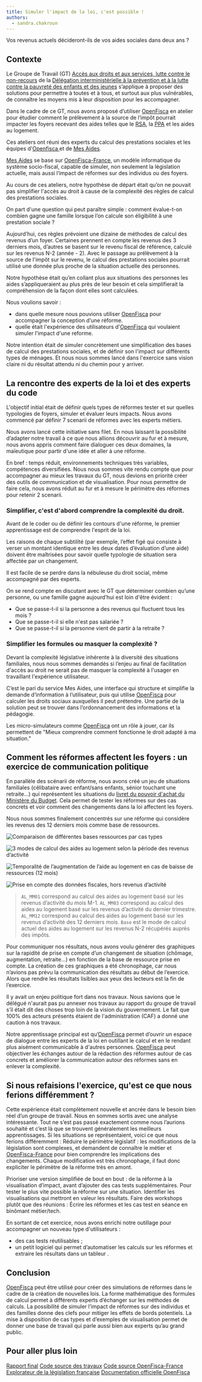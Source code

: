 ```yaml
---
title: Simuler l'impact de la loi, c'est possible !
authors:
  - sandra.chakroun
---
```


Vos revenus actuels décideront-ils de vos aides sociales dans deux ans ?

## Contexte

Le Groupe de Travail (GT) [Accès aux droits et aux services, lutte contre le non-recours](https://fncp-france.fr/wp-content/uploads/2018/03/rapp-4.pdf) de la [Délégation interministérielle à la prévention et à la lutte contre la pauvreté des enfants et des jeunes](https://twitter.com/delegpauvrete) s’applique à proposer des solutions pour permettre à toutes et à tous, et surtout aux plus vulnérables, de connaître les moyens mis à leur disposition pour les accompagner.

Dans le cadre de ce GT, nous avons proposé d’utiliser [OpenFisca](https://fr.openfisca.org) en atelier pour étudier comment le prélèvement à la source de l’impôt pourrait impacter les foyers recevant des aides telles que le [RSA](https://fr.openfisca.org/legislation/rsa), la [PPA](https://fr.openfisca.org/legislation/ppa) et les aides au logement.

<!--more-->

Ces ateliers ont réuni des experts du calcul des prestations sociales et les équipes d'[Openfisca ](https://fr.openfisca.org) et de [Mes Aides](https://mes-aides.gouv.fr).

[Mes Aides](https://mes-aides.gouv.fr) se base sur [OpenFisca-France](https://fr.openfisca.org), un modèle informatique du système socio-fiscal, capable de simuler, non seulement la législation actuelle, mais aussi l‘impact de réformes sur des individus ou des foyers.

Au cours de ces ateliers, notre hypothèse de départ était qu’on ne pouvait pas simplifier l'accès au droit à cause de la complexité des règles de calcul des prestations sociales.

On part d'une question qui peut paraître simple : comment évalue-t-on combien gagne une famille lorsque l’on calcule son éligibilité à une prestation sociale ?

Aujourd’hui, ces règles prévoient une dizaine de méthodes de calcul des revenus d’un foyer. Certaines prennent en compte les revenus des 3 derniers mois, d’autres se basent sur le revenu fiscal de référence, calculé sur les revenus N-2 (année - 2). Avec le passage au prélèvement à la source de l'impôt sur le revenu, le calcul des prestations sociales pourrait utilisé une donnée plus proche de la situation actuelle des personnes.

Notre hypothèse était qu’en collant plus aux situations des personnes les aides s’appliqueraient au plus près de leur besoin et cela simplifierait la compréhension de la façon dont elles sont calculées.

Nous voulions savoir :
* dans quelle mesure nous pouvions utiliser [OpenFisca](https://fr.openfisca.org) pour accompagner la conception d’une réforme.
* quelle était l'expérience des utilisateurs d'[OpenFisca](https://fr.openfisca.org) qui voulaient simuler l'impact d'une reforme.

Notre intention était de simuler concrètement une simplification des bases de calcul des prestations sociales, et de définir son l'impact sur différents types de ménages. Et nous nous sommes lancé dans l'exercice sans vision claire ni du résultat attendu ni du chemin pour y arriver.

## La rencontre des experts de la loi et des experts du code

L'objectif initial était de définir quels types de réformes tester et sur quelles typologies de foyers, simuler et évaluer leurs impacts. Nous avons commencé par définir 7 scenarii de réformes avec les experts métiers.

Nous avons lancé cette initiative sans filet. En nous laissant la possibilité d’adapter notre travail à ce que nous allions découvrir au fur et à mesure, nous avons appris comment faire dialoguer ces deux domaines, la maïeutique pour partir d'une idée et aller à une réforme.

En bref : temps réduit, environnements techniques très variables, compétences diversifiées. Nous nous sommes vite rendu compte que pour accompagner au mieux les travaux du GT, nous devions en priorité créer des outils de communication et de visualisation. Pour nous permettre de faire cela, nous avons réduit au fur et à mesure le périmètre des réformes pour retenir 2 scenarii.

### Simplifier, c'est d'abord comprendre la complexité du droit.

Avant de le coder ou de définir les contours d'une réforme, le premier apprentissage est de comprendre l'esprit de la loi.

Les raisons de chaque subtilité (par exemple, l’effet figé qui consiste à verser un montant identique entre les deux dates d’évaluation d’une aide) doivent être maîtrisées pour savoir quelle typologie de situation sera affectée par un changement.

Il est facile de se perdre dans la nébuleuse du droit social, même accompagné par des experts.

On se rend compte en discutant avec le GT que déterminer combien qu’une personne, ou une famille gagne aujourd’hui est loin d'être évident :
* Que se passe-t-il si la personne a des revenus qui fluctuent tous les mois ?
* Que se passe-t-il si elle n'est pas salariée ?
* Que se passe-t-il si la personne vient de partir à la retraite ?

### Simplifier les formules ou masquer la complexité ?

Devant la complexité législative inhérente à la diversité des situations familiales, nous nous sommes demandés si l’enjeu au final de facilitation d'accès au droit ne serait pas de masquer la complexité à l'usager en travaillant l'expérience utilisateur.

C’est le pari du service Mes Aides, une interface qui structure et simplifie la demande d’information à l’utilisateur, puis qui utilise [OpenFisca](https://fr.openfisca.org) pour calculer les droits sociaux auxquelles il peut prétendre.
Une partie de la solution peut se trouver dans l’ordonnancement des informations et la pédagogie.

Les micro-simulateurs comme [OpenFisca](https://fr.openfisca.org) ont un rôle à jouer, car ils permettent de "Mieux comprendre comment fonctionne le droit adapté à ma situation."

## Comment les réformes affectent les foyers : un exercice de communication politique

En parallèle des scénarii de réforme, nous avons créé un jeu de situations familiales (célibataire avec enfant/sans enfants, sénior touchant une retraite…) qui représentent les situations du [livret du pouvoir d'achat du Ministère du Budget](https://www.economie.gouv.fr/files/files/PLF2018/bro-pouvoir-achat-bat-web-10h.pdf). Cela permet de tester les réformes sur des cas concrets et voir comment des changements dans la loi affectent les foyers.

Nous nous sommes finalement concentrés sur une réforme qui considère les revenus des 12 derniers mois comme base de ressources.

![Comparaison de différentes bases ressources par cas types](/img/posts/2018-06-01_openfisca_comparaison_bases_ressources.png)

![3 modes de calcul des aides au logement selon la période des revenus d’activité ](/img/posts/2018-06-01_openfisca_3_modes.png)

![Temporalité de l’augmentation de l’aide au logement en cas de baisse de ressources (12 mois)](/img/posts/2018-06-01_openfisca_temporalite_al.png)

![Prise en compte des données fiscales, hors revenus d’activité](/img/posts/2018-06-01_openfisca_donnees_fiscales.png)

> `AL_MM01` correspond au calcul des aides au logement basé sur les revenus d’activité du mois M-1.
`AL_MM03` correspond au calcul des aides au logement basé sur les revenus d’activité du dernier trimestre.
`AL_MM12` correspond au calcul des aides au logement basé sur les revenus d’activité des 12 derniers mois.
`Base` est le mode de calcul actuel des aides au logement sur les revenus N-2 récupérés auprès des impôts.


Pour communiquer nos résultats, nous avons voulu générer des graphiques sur la rapidité de prise en compte d’un changement de situation (chômage, augmentation, retraite…) en fonction de la base de ressource prise en compte. La création de ces graphiques a été chronophage, car nous n’avions pas prévu la communication des résultats au début de l’exercice. Alors que rendre les résultats lisibles aux yeux des lecteurs est la fin de l’exercice.

Il y avait un enjeu politique fort dans nos travaux. Nous savions que le délégué n'aurait pas pu annexer nos travaux au rapport du groupe de travail s’il était dit des choses trop loin de la vision du gouvernement. Le fait que 100% des acteurs présents étaient de l'administration (CAF) a donné une caution à nos travaux.

Notre apprentissage principal est qu’[OpenFisca](https://fr.openfisca.org) permet d’ouvrir un espace de dialogue entre les experts de la loi en outillant le calcul et en le rendant plus aisément communicable à d'autres personnes. [OpenFisca](https://fr.openfisca.org) peut objectiver les échanges autour de la rédaction des réformes autour de cas concrets et améliorer la communication autour des réformes sans en enlever la complexité.

## Si nous refaisions l'exercice, qu'est ce que nous ferions différemment ?

Cette expérience était complètement nouvelle et ancrée dans le besoin bien réel d’un groupe de travail. Nous en sommes sortis avec une analyse intéressante.
Tout ne s’est pas passé exactement comme nous l’aurions souhaité et c’est là que se trouvent généralement les meilleurs apprentissages.
Si les situations se représentaient, voici ce que nous ferions différemment :
Réduire le périmètre législatif : les modifications de la législation sont complexes, et demandent de connaître le métier et [OpenFisca-France](https://fr.openfisca.org/legislation) pour bien comprendre les implications des changements. Chaque modification est très chronophage, il faut donc expliciter le périmètre de la réforme très en amont.

Prioriser une version simplifiée de bout en bout : de la réforme à la visualisation d’impact, avant d’ajouter des cas tests supplémentaires.
Pour tester le plus vite possible la réforme sur une situation.
Identifier les visualisations qui mettront en valeur les résultats.
Faire des workshops plutôt que des réunions : Écrire les réformes et les cas test en séance en binômant métier/tech.

En sortant de cet exercice, nous avons enrichi notre outillage pour accompagner un nouveau type d'utilisateurs :
* des cas tests réutilisables ;
* un petit logiciel qui permet d’automatiser les calculs sur les réformes et extraire les résultats dans un tableur .

## Conclusion

[OpenFisca](https://fr.openfisca.org) peut être utilisé pour créer des simulations de réformes dans le cadre de la création de nouvelles lois.
La forme mathématique des formules de calcul permet à différents experts d’échanger sur les méthodes de calculs.
La possibilité de simuler l’impact de réformes sur des individus et des familles donne des clefs pour mitiger les effets de bords potentiels.
La mise à disposition de cas types et d’exemples de visualisation permet de donner une base de travail qui parle aussi bien aux experts qu’au grand public.

## Pour aller plus loin

[Rapport final](https://www.caissedesdepotsdesterritoires.fr/cs/BlobServer?blobkey=id&blobnocache=true&blobwhere=1250171076233&blobheader=application%2Fpdf&blobcol=urldata&blobtable=MungoBlobs)
[Code source des travaux](https://github.com/openfisca/tutorial/tree/dea8d8fe13e7708af36d7ebfc3496dfb02485ad4/exemples/gt_non_recours)
[Code source OpenFisca-France](https://github.com/openfisca/openfisca-france)
[Explorateur de la législation française](https://fr.openfisca.org/legislation)
[Documentation officielle OpenFisca](https://openfisca.org/doc/)
